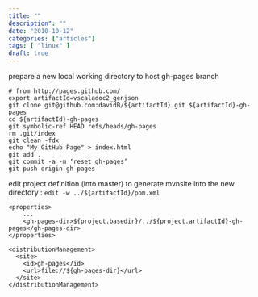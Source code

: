 ```yaml
---
title: ""
description": ""
date: "2010-10-12"
categories: ["articles"]
tags: [ "linux" ]
draft: true
---
```

 

prepare a new local working directory to host gh-pages branch

    # from http://pages.github.com/
    export artifactId=vscaladoc2_genjson
    git clone git@github.com:davidB/${artifactId}.git ${artifactId}-gh-pages
    cd ${artifactId}-gh-pages
    git symbolic-ref HEAD refs/heads/gh-pages
    rm .git/index
    git clean -fdx
    echo "My GitHub Page" > index.html
    git add .
    git commit -a -m ‘reset gh-pages’
    git push origin gh-pages

edit project definition (into master) to generate mvnsite into the new directory : `edit -w ../${artifactId}/pom.xml`

    <properties>
        ...
        <gh-pages-dir>${project.basedir}/../${project.artifactId}-gh-pages</gh-pages-dir>
    </properties>

    <distributionManagement>
      <site>
        <id>gh-pages</id>
        <url>file://${gh-pages-dir}</url>
      </site>
    </distributionManagement>

